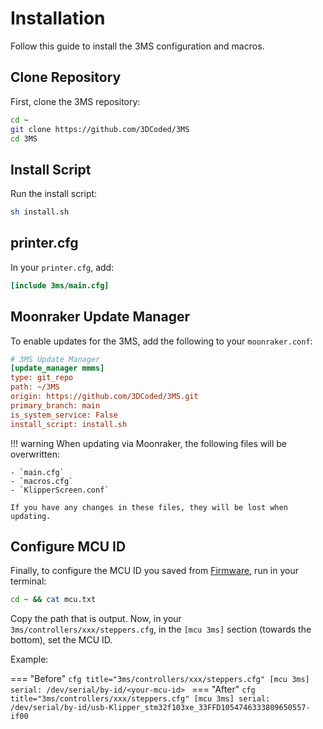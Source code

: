 # Installation

Follow this guide to install the 3MS configuration and macros.

## Clone Repository

First, clone the 3MS repository:

```sh
cd ~
git clone https://github.com/3DCoded/3MS
cd 3MS
```

## Install Script

Run the install script:

```sh
sh install.sh
```

## printer.cfg

In your `printer.cfg`, add:

```cfg title="printer.cfg"
[include 3ms/main.cfg]
```

## Moonraker Update Manager

To enable updates for the 3MS, add the following to your `moonraker.conf`:

```cfg title="moonraker.conf"
# 3MS Update Manager
[update_manager mmms]
type: git_repo
path: ~/3MS
origin: https://github.com/3DCoded/3MS.git
primary_branch: main
is_system_service: False
install_script: install.sh
```

!!! warning
    When updating via Moonraker, the following files will be overwritten:
        
    - `main.cfg`
    - `macros.cfg`
    - `KlipperScreen.conf`
    
    If you have any changes in these files, they will be lost when updating.

## Configure MCU ID

Finally, to configure the MCU ID you saved from [Firmware](firmware.md), run in your terminal:

```sh
cd ~ && cat mcu.txt
```

Copy the path that is output. Now, in your `3ms/controllers/xxx/steppers.cfg`, in the `[mcu 3ms]` section (towards the bottom), set the MCU ID.

Example:

=== "Before"
    ```cfg title="3ms/controllers/xxx/steppers.cfg"
    [mcu 3ms]
    serial: /dev/serial/by-id/<your-mcu-id>
    ```
=== "After"
    ```cfg title="3ms/controllers/xxx/steppers.cfg"
    [mcu 3ms]
    serial: /dev/serial/by-id/usb-Klipper_stm32f103xe_33FFD1054746333809650557-if00
    ```